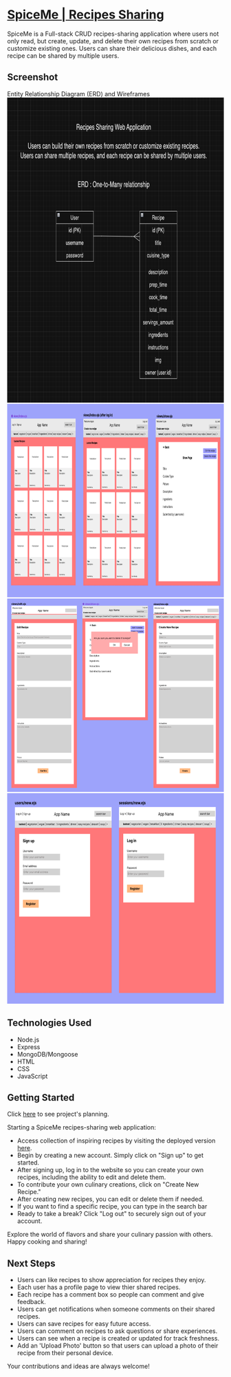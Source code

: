 # [SpiceMe | Recipes Sharing](https://recipes-sharing-d52068d767ac.herokuapp.com/)
SpiceMe is a Full-stack CRUD recipes-sharing application where users not only read, but create, update, and delete their own recipes from scratch or customize existing ones. Users can share their delicious dishes, and each recipe can be shared by multiple users.

## Screenshot
Entity Relationship Diagram (ERD) and Wireframes
<img src="/assets/images/erd-recipes.png" alt="ERD-recipes-sharing" width="700" height="710">
<img src="/assets/images/wf-recipes1.png" alt="wireframe1-recipes-sharing" width="700" height="450">
<img src="/assets/images/wf-recipes2.png" alt="wireframe2-recipes-sharing" width="700" height="450">
<img src="/assets/images/wf-recipes3.png" alt="wireframe3-recipes-sharing" width="700" height="490">

## Technologies Used
- Node.js
- Express
- MongoDB/Mongoose
- HTML
- CSS
- JavaScript

## Getting Started
Click [here](https://trello.com/b/5XlYpeqJ/spiceme-recipes-sharing-app-apple) to see project's planning.

Starting a SpiceMe recipes-sharing web application:
- Access collection of inspiring recipes by visiting the deployed version [here](https://recipes-sharing-d52068d767ac.herokuapp.com/).
- Begin by creating a new account. Simply click on "Sign up" to get started.
- After signing up, log in to the website so you can create your own recipes, including the ability to edit and delete them.
- To contribute your own culinary creations, click on "Create New Recipe."
- After creating new recipes, you can edit or delete them if needed.
- If you want to find a specific recipe, you can type in the search bar
- Ready to take a break? Click "Log out" to securely sign out of your account.

Explore the world of flavors and share your culinary passion with others. Happy cooking and sharing!

## Next Steps
- Users can like recipes to show appreciation for recipes they enjoy.
- Each user has a profile page to view thier shared recipes.
- Each recipe has a comment box so people can comment and give feedback.
- Users can get notifications when someone comments on their shared recipes.
- Users can save recipes for easy future access.
- Users can comment on recipes to ask questions or share experiences.
- Users can see when a recipe is created or updated for track freshness.
- Add an 'Upload Photo' button so that users can upload a photo of their recipe from their personal device.

Your contributions and ideas are always welcome!